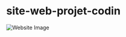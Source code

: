 # site-web-projet-codin

![Website Image](https://raw.githubusercontent.com/gschurck/site-web-projet-codin/master/media/images/firefox_screen.jpg)

